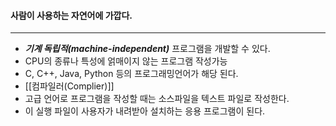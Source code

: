 #### 사람이 사용하는 자연어에 가깝다. ####
___

- ***기계 독립적(machine-independent)*** 프로그램을 개발할 수 있다.
- CPU의 종류나 특성에 얽매이지 않는 프로그램 작성가능
- C, C++, Java, Python 등의 프로그래밍언어가 해당 된다.
- [[컴파일러(Complier)]]
- 고급 언어로 프로그램을 작성할 때는 소스파일을 텍스트 파일로 작성한다.
- 이 실행 파일이 사용자가 내려받아 설치하는 응용 프로그램이 된다.